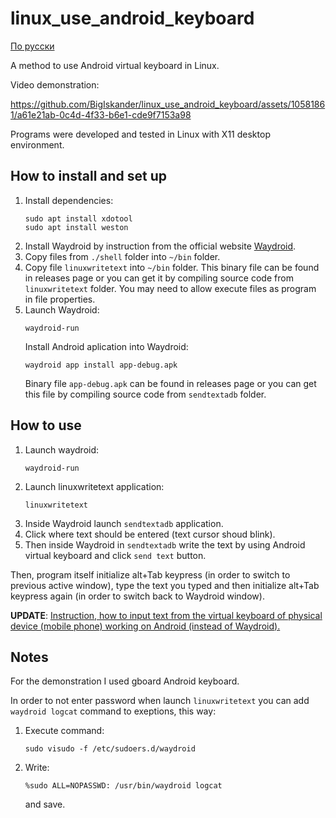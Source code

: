 # linux_use_android_keyboard

[По русски](README_RUS.md)

A method to use Android virtual keyboard in Linux.

Video demonstration:

https://github.com/BigIskander/linux_use_android_keyboard/assets/10581861/a61e21ab-0c4d-4f33-b6e1-cde9f7153a98

Programs were developed and tested in Linux with X11 desktop environment.

## How to install and set up

1. Install dependencies:
    ```
    sudo apt install xdotool
    sudo apt install weston
    ```
2. Install Waydroid by instruction from the official website [Waydroid](https://waydro.id/).
3. Copy files from `./shell` folder into `~/bin` folder.
4. Copy file `linuxwritetext` into `~/bin` folder. This binary file can be found in releases page or you can get it by compiling source code from `linuxwritetext` folder. You may need to allow execute files as program in file properties.
5. Launch Waydroid:
    ```
    waydroid-run
    ```
    Install Android aplication into Waydroid:
    ``` 
    waydroid app install app-debug.apk
    ```
    Binary file `app-debug.apk` can be found in releases page or you can get this file by compiling source code from `sendtextadb` folder.

## How to use

1. Launch waydroid:
    ```
    waydroid-run
    ```
2. Launch linuxwritetext application:
    ```
    linuxwritetext
    ```
3. Inside Waydroid launch `sendtextadb` application.
4. Click where text should be entered (text cursor shoud blink).
5. Then inside Waydroid in `sendtextadb` write the text by using Android virtual keyboard and click `send text` button.

Then, program itself initialize alt+Tab keypress (in order to switch to previous active window), type the text you typed and then initialize alt+Tab keypress again (in order to switch back to Waydroid window).

**UPDATE**: [Instruction, how to input text from the virtual keyboard of physical device (mobile phone) working on Android (instead of Waydroid).](README_PHONE.md)

## Notes

For the demonstration I used gboard Android keyboard.

In order to not enter password when launch `linuxwritetext` you can add `waydroid logcat` command to exeptions, this way:
1. Execute command:
    ```
    sudo visudo -f /etc/sudoers.d/waydroid
    ```
2. Write:
    ```
    %sudo ALL=NOPASSWD: /usr/bin/waydroid logcat
    ```
    and save.

